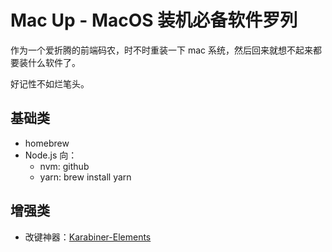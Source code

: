 # Mac Up - MacOS 装机必备软件罗列

作为一个爱折腾的前端码农，时不时重装一下 mac 系统，然后回来就想不起来都要装什么软件了。

好记性不如烂笔头。

## 基础类

- homebrew
- Node.js 向：
  * nvm: github
  * yarn: brew install yarn

## 增强类

- 改键神器：[Karabiner-Elements](https://pqrs.org/osx/karabiner/)


